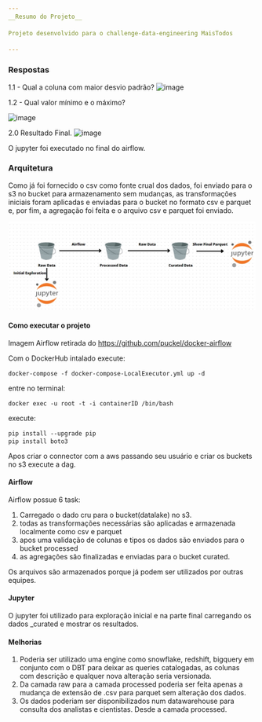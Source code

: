 ```yaml
---
__Resumo do Projeto__

Projeto desenvolvido para o challenge-data-engineering MaisTodos

---
```

### Respostas
1.1 - Qual a coluna com maior desvio padrão?
![image](https://user-images.githubusercontent.com/53319784/208163368-3ae78faa-f900-46d1-842f-ea7f8248a210.png)


1.2 - Qual valor mínimo e o máximo?



![image](https://user-images.githubusercontent.com/53319784/208163462-0580fc37-ea69-4b46-bab5-3eb64dee05c3.png)

2.0 Resultado Final.
![image](https://user-images.githubusercontent.com/53319784/208163611-431cc362-cae6-454f-874c-ea5ca869b71d.png)

O jupyter foi executado no final do airflow.

### Arquitetura

Como já foi fornecido o csv como fonte crual dos dados, foi enviado para o s3 no bucket para armazenamento sem mudanças, as transformações iniciais foram aplicadas e enviadas para o bucket no formato csv e parquet e, por fim, a agregação foi feita e o arquivo csv e parquet foi enviado. 

![Arquiteture](arquiteture.jpg)

#### Como executar o projeto

Imagem Airflow retirada do https://github.com/puckel/docker-airflow

Com o DockerHub intalado execute:

    docker-compose -f docker-compose-LocalExecutor.yml up -d

entre no terminal:

    docker exec -u root -t -i containerID /bin/bash

execute:

    pip install --upgrade pip
    pip install boto3

Apos criar o connector com a aws passando seu usuário e criar os buckets no s3 execute a dag.

#### Airflow

Airflow possue 6 task:
1) Carregado o dado cru para o bucket(datalake) no s3.
2) todas as transformações necessárias são aplicadas e armazenada localmente como csv e parquet
3) apos uma validação de colunas e tipos os dados são enviados para o bucket processed
4) as agregações são finalizadas e enviadas para o bucket curated.

Os arquivos são armazenados porque já podem ser utilizados por outras equipes.

#### Jupyter

O jupyter foi utilizado para exploração inicial e na parte final carregando os dados _curated e mostrar os resultados.

#### Melhorias

1) Poderia ser utilizado uma engine como snowflake, redshift, bigquery em conjunto com o DBT para deixar as queries catalogadas, as colunas com descrição e qualquer nova alteração seria versionada.
2) Da camada raw para a camada processed poderia ser feita apenas a mudança de extensão de .csv para parquet sem alteração dos dados. 
3) Os dados poderiam ser disponibilizados num datawarehouse para consulta dos analistas e cientistas. Desde a camada processed.
